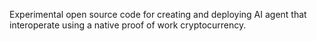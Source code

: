 Experimental open source code for creating and deploying AI agent that interoperate using a native proof of work cryptocurrency.
